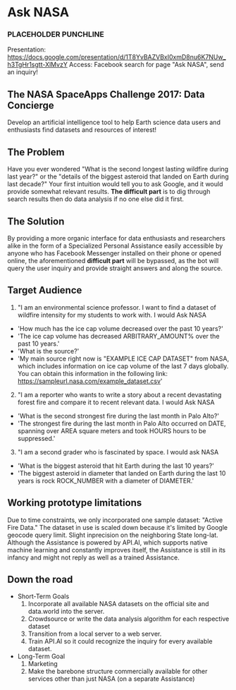 # Ask NASA
### PLACEHOLDER PUNCHLINE

Presentation: https://docs.google.com/presentation/d/1T8YvBAZVBxI0xmD8nu6K7NUw_h3TgHr1sgtt-XlMvzY
Access: Facebook search for page "Ask NASA", send an inquiry!

## The NASA SpaceApps Challenge 2017: Data Concierge

Develop an artificial intelligence tool to help Earth science data users and enthusiasts find datasets and resources of interest!

## The Problem

Have you ever wondered "What is the second longest lasting wildfire during last year?" or the "details of the biggest asteroid that landed on Earth during last decade?"
Your first intuition would tell you to ask Google, and it would provide somewhat relevant results.
**The difficult part** is to dig through search results then do data analysis if no one else did it first.

## The Solution

By providing a more organic interface for data enthusiasts and researchers alike in the form of a Specialized Personal Assistance easily accessible by anyone who has Facebook Messenger installed on their phone or opened online, the aforementioned **difficult part** will be bypassed, as the bot will query the user inquiry and provide straight answers and along the source.

## Target Audience

1. "I am an environmental science professor. I want to find a dataset of wildfire intensity for my students to work with. I would Ask NASA 
  * 'How much has the ice cap volume decreased over the past 10 years?' 
  * 'The ice cap volume has decreased ARBITRARY_AMOUNT% over the past 10 years.' 
  * 'What is the source?' 
  * 'My main source right now is "EXAMPLE ICE CAP DATASET" from NASA, which includes information on ice cap volume of the last 7 days globally. You can obtain this information in the following link: https://sampleurl.nasa.com/example_dataset.csv'

2. "I am a reporter who wants to write a story about a recent devastating forest fire and compare it to recent relevant data. I would Ask NASA
  * 'What is the second strongest fire during the last month in Palo Alto?'
  * 'The strongest fire during the last month in Palo Alto occurred on DATE, spanning over AREA square meters and took HOURS hours to be suppressed.'

3. "I am a second grader who is fascinated by space. I would ask NASA
  * 'What is the biggest asteroid that hit Earth during the last 10 years?'
  * 'The biggest asteroid in diameter that landed on Earth during the last 10 years is rock ROCK_NUMBER with a diameter of DIAMETER.'

## Working prototype limitations

Due to time constraints, we only incorporated one sample dataset: "Active Fire Data." 
The dataset in use is scaled down because it's limited by Google geocode query limit.
Slight inprecision on the neighboring State long-lat.
Although the Assistance is powered by API.AI, which supports native machine learning and constantly improves itself, the Assistance is still in its infancy and might not reply as well as a trained Assistance.

## Down the road

* Short-Term Goals
  1. Incorporate all available NASA datasets on the official site and data.world into the server.
  2. Crowdsource or write the data analysis algorithm for each respective dataset
  3. Transition from a local server to a web server.
  4. Train API.AI so it could recognize the inquiry for every available dataset.
* Long-Term Goal
  1. Marketing
  2. Make the barebone structure commercially available for other services other than just NASA (on a separate Assistance)
